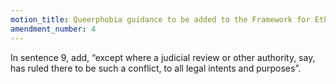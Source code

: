 ```yaml
---
motion_title: Queerphobia guidance to be added to the Framework for Ethics and Conduct
amendment_number: 4
---
```


In sentence 9, add, “except where a judicial review or other authority, say, has ruled there to be such a conflict, to all legal intents and purposes”.
